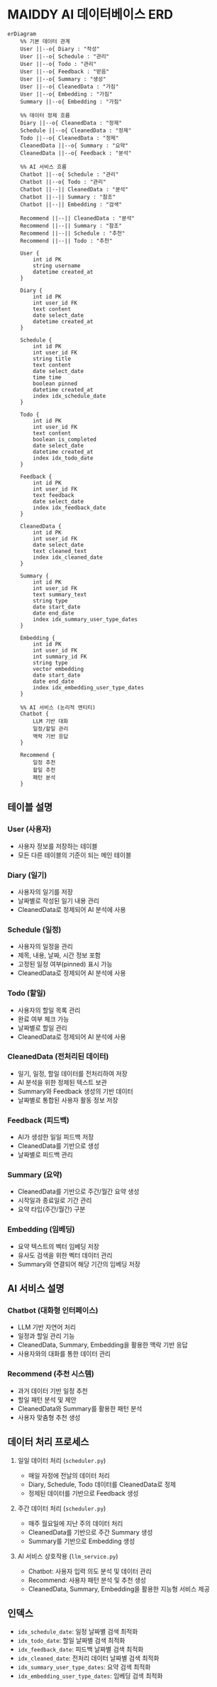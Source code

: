 # MAIDDY AI 데이터베이스 ERD

```mermaid
erDiagram
    %% 기본 데이터 관계
    User ||--o{ Diary : "작성"
    User ||--o{ Schedule : "관리"
    User ||--o{ Todo : "관리"
    User ||--o{ Feedback : "받음"
    User ||--o{ Summary : "생성"
    User ||--o{ CleanedData : "가짐"
    User ||--o{ Embedding : "가짐"
    Summary ||--o{ Embedding : "가짐"
    
    %% 데이터 정제 흐름
    Diary ||--o{ CleanedData : "정제"
    Schedule ||--o{ CleanedData : "정제"
    Todo ||--o{ CleanedData : "정제"
    CleanedData ||--o{ Summary : "요약"
    CleanedData ||--o{ Feedback : "분석"

    %% AI 서비스 흐름
    Chatbot ||--o{ Schedule : "관리"
    Chatbot ||--o{ Todo : "관리"
    Chatbot ||--|| CleanedData : "분석"
    Chatbot ||--|| Summary : "참조"
    Chatbot ||--|| Embedding : "검색"
    
    Recommend ||--|| CleanedData : "분석"
    Recommend ||--|| Summary : "참조"
    Recommend ||--|| Schedule : "추천"
    Recommend ||--|| Todo : "추천"

    User {
        int id PK
        string username
        datetime created_at
    }

    Diary {
        int id PK
        int user_id FK
        text content
        date select_date
        datetime created_at
    }

    Schedule {
        int id PK
        int user_id FK
        string title
        text content
        date select_date
        time time
        boolean pinned
        datetime created_at
        index idx_schedule_date
    }

    Todo {
        int id PK
        int user_id FK
        text content
        boolean is_completed
        date select_date
        datetime created_at
        index idx_todo_date
    }

    Feedback {
        int id PK
        int user_id FK
        text feedback
        date select_date
        index idx_feedback_date
    }

    CleanedData {
        int id PK
        int user_id FK
        date select_date
        text cleaned_text
        index idx_cleaned_date
    }

    Summary {
        int id PK
        int user_id FK
        text summary_text
        string type
        date start_date
        date end_date
        index idx_summary_user_type_dates
    }

    Embedding {
        int id PK
        int user_id FK
        int summary_id FK
        string type
        vector embedding
        date start_date
        date end_date
        index idx_embedding_user_type_dates
    }

    %% AI 서비스 (논리적 엔티티)
    Chatbot {
        LLM 기반 대화
        일정/할일 관리
        맥락 기반 응답
    }

    Recommend {
        일정 추천
        할일 추천
        패턴 분석
    }
```

## 테이블 설명

### User (사용자)
- 사용자 정보를 저장하는 테이블
- 모든 다른 테이블의 기준이 되는 메인 테이블

### Diary (일기)
- 사용자의 일기를 저장
- 날짜별로 작성된 일기 내용 관리
- CleanedData로 정제되어 AI 분석에 사용

### Schedule (일정)
- 사용자의 일정을 관리
- 제목, 내용, 날짜, 시간 정보 포함
- 고정된 일정 여부(pinned) 표시 가능
- CleanedData로 정제되어 AI 분석에 사용

### Todo (할일)
- 사용자의 할일 목록 관리
- 완료 여부 체크 가능
- 날짜별로 할일 관리
- CleanedData로 정제되어 AI 분석에 사용

### CleanedData (전처리된 데이터)
- 일기, 일정, 할일 데이터를 전처리하여 저장
- AI 분석을 위한 정제된 텍스트 보관
- Summary와 Feedback 생성의 기반 데이터
- 날짜별로 통합된 사용자 활동 정보 저장

### Feedback (피드백)
- AI가 생성한 일일 피드백 저장
- CleanedData를 기반으로 생성
- 날짜별로 피드백 관리

### Summary (요약)
- CleanedData를 기반으로 주간/월간 요약 생성
- 시작일과 종료일로 기간 관리
- 요약 타입(주간/월간) 구분

### Embedding (임베딩)
- 요약 텍스트의 벡터 임베딩 저장
- 유사도 검색을 위한 벡터 데이터 관리
- Summary와 연결되어 해당 기간의 임베딩 저장

## AI 서비스 설명

### Chatbot (대화형 인터페이스)
- LLM 기반 자연어 처리
- 일정과 할일 관리 기능
- CleanedData, Summary, Embedding을 활용한 맥락 기반 응답
- 사용자와의 대화를 통한 데이터 관리

### Recommend (추천 시스템)
- 과거 데이터 기반 일정 추천
- 할일 패턴 분석 및 제안
- CleanedData와 Summary를 활용한 패턴 분석
- 사용자 맞춤형 추천 생성

## 데이터 처리 프로세스

1. 일일 데이터 처리 (`scheduler.py`)
   - 매일 자정에 전날의 데이터 처리
   - Diary, Schedule, Todo 데이터를 CleanedData로 정제
   - 정제된 데이터를 기반으로 Feedback 생성

2. 주간 데이터 처리 (`scheduler.py`)
   - 매주 월요일에 지난 주의 데이터 처리
   - CleanedData를 기반으로 주간 Summary 생성
   - Summary를 기반으로 Embedding 생성

3. AI 서비스 상호작용 (`llm_service.py`)
   - Chatbot: 사용자 입력 의도 분석 및 데이터 관리
   - Recommend: 사용자 패턴 분석 및 추천 생성
   - CleanedData, Summary, Embedding을 활용한 지능형 서비스 제공

## 인덱스
- `idx_schedule_date`: 일정 날짜별 검색 최적화
- `idx_todo_date`: 할일 날짜별 검색 최적화
- `idx_feedback_date`: 피드백 날짜별 검색 최적화
- `idx_cleaned_date`: 전처리 데이터 날짜별 검색 최적화
- `idx_summary_user_type_dates`: 요약 검색 최적화
- `idx_embedding_user_type_dates`: 임베딩 검색 최적화

